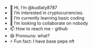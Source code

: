 - 👋 Hi, I’m @kudlaty8787
- 👀 I’m interested in cryptocurrencies.
- 🌱 I’m currently learning basic coding
- 💞️ I’m looking to collaborate on nobody
- 📫 How to reach me - github
- 😄 Pronouns: what?
- ⚡ Fun fact: I have base pepe nft

<!---
kudlaty8787/kudlaty8787 is a ✨ special ✨ repository because its `README.md` (this file) appears on your GitHub profile.
You can click the Preview link to take a look at your changes.
--->
